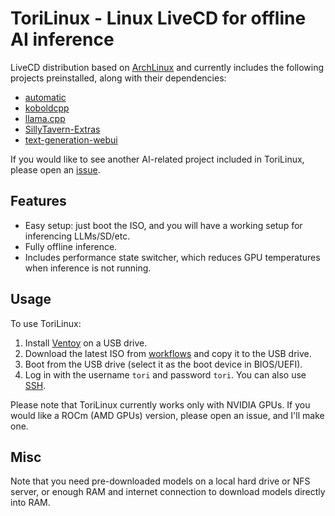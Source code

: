 # ToriLinux - Linux LiveCD for offline AI inference

LiveCD distribution based on [ArchLinux](https://archlinux.org/) and currently includes the following projects preinstalled, along with their dependencies:
* [automatic](https://github.com/vladmandic/automatic)
* [koboldcpp](https://github.com/LostRuins/koboldcpp)
* [llama.cpp](https://github.com/ggerganov/llama.cpp)
* [SillyTavern-Extras](https://github.com/SillyTavern/SillyTavern-Extras)
* [text-generation-webui](https://github.com/oobabooga/text-generation-webui)

If you would like to see another AI-related project included in ToriLinux, please open an [issue](https://github.com/sasha0552/ToriLinux/issues/new).

## Features

* Easy setup: just boot the ISO, and you will have a working setup for inferencing LLMs/SD/etc.
* Fully offline inference.
* Includes performance state switcher, which reduces GPU temperatures when inference is not running.

## Usage

To use ToriLinux:
1. Install [Ventoy](https://ventoy.net/en/doc_start.html) on a USB drive.
2. Download the latest ISO from [workflows](https://github.com/sasha0552/ToriLinux/actions) and copy it to the USB drive.
3. Boot from the USB drive (select it as the boot device in BIOS/UEFI).
4. Log in with the username `tori` and password `tori`. You can also use [SSH](https://en.wikipedia.org/wiki/Secure_Shell).

Please note that ToriLinux currently works only with NVIDIA GPUs. If you would like a ROCm (AMD GPUs) version, please open an issue, and I'll make one.

## Misc

Note that you need pre-downloaded models on a local hard drive or NFS server, or enough RAM and internet connection to download models directly into RAM.
